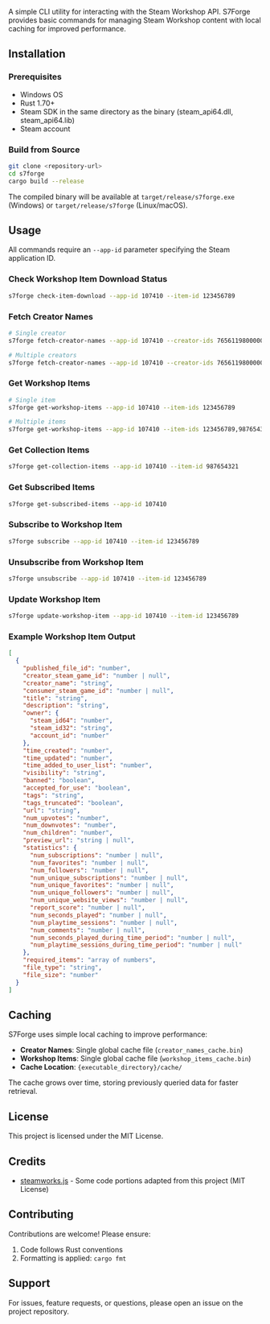 A simple CLI utility for interacting with the Steam Workshop API. S7Forge provides basic commands for managing Steam Workshop content with local caching for improved performance.

## Installation

### Prerequisites

- Windows OS
- Rust 1.70+ 
- Steam SDK in the same directory as the binary (steam_api64.dll, steam_api64.lib)
- Steam account

### Build from Source

```bash
git clone <repository-url>
cd s7forge
cargo build --release
```

The compiled binary will be available at `target/release/s7forge.exe` (Windows) or `target/release/s7forge` (Linux/macOS).

## Usage

All commands require an `--app-id` parameter specifying the Steam application ID.

### Check Workshop Item Download Status

```bash
s7forge check-item-download --app-id 107410 --item-id 123456789
```

### Fetch Creator Names

```bash
# Single creator
s7forge fetch-creator-names --app-id 107410 --creator-ids 76561198000000000

# Multiple creators
s7forge fetch-creator-names --app-id 107410 --creator-ids 76561198000000000,76561198000000001
```

### Get Workshop Items

```bash
# Single item
s7forge get-workshop-items --app-id 107410 --item-ids 123456789

# Multiple items
s7forge get-workshop-items --app-id 107410 --item-ids 123456789,987654321,555666777
```

### Get Collection Items

```bash
s7forge get-collection-items --app-id 107410 --item-id 987654321
```

### Get Subscribed Items

```bash
s7forge get-subscribed-items --app-id 107410
```

### Subscribe to Workshop Item

```bash
s7forge subscribe --app-id 107410 --item-id 123456789
```

### Unsubscribe from Workshop Item

```bash
s7forge unsubscribe --app-id 107410 --item-id 123456789
```

### Update Workshop Item

```bash
s7forge update-workshop-item --app-id 107410 --item-id 123456789
```

### Example Workshop Item Output

```json
[
  {
    "published_file_id": "number",
    "creator_steam_game_id": "number | null",
    "creator_name": "string",
    "consumer_steam_game_id": "number | null",
    "title": "string",
    "description": "string",
    "owner": {
      "steam_id64": "number",
      "steam_id32": "string",
      "account_id": "number"
    },
    "time_created": "number",
    "time_updated": "number",
    "time_added_to_user_list": "number",
    "visibility": "string",
    "banned": "boolean",
    "accepted_for_use": "boolean",
    "tags": "string",
    "tags_truncated": "boolean",
    "url": "string",
    "num_upvotes": "number",
    "num_downvotes": "number",
    "num_children": "number",
    "preview_url": "string | null",
    "statistics": {
      "num_subscriptions": "number | null",
      "num_favorites": "number | null",
      "num_followers": "number | null",
      "num_unique_subscriptions": "number | null",
      "num_unique_favorites": "number | null",
      "num_unique_followers": "number | null",
      "num_unique_website_views": "number | null",
      "report_score": "number | null",
      "num_seconds_played": "number | null",
      "num_playtime_sessions": "number | null",
      "num_comments": "number | null",
      "num_seconds_played_during_time_period": "number | null",
      "num_playtime_sessions_during_time_period": "number | null"
    },
    "required_items": "array of numbers",
    "file_type": "string",
    "file_size": "number"
  }
]
```

## Caching

S7Forge uses simple local caching to improve performance:

- **Creator Names**: Single global cache file (`creator_names_cache.bin`)
- **Workshop Items**: Single global cache file (`workshop_items_cache.bin`)
- **Cache Location**: `{executable_directory}/cache/`

The cache grows over time, storing previously queried data for faster retrieval.

## License

This project is licensed under the MIT License.

## Credits

- [steamworks.js](https://github.com/ceifa/steamworks.js) - Some code portions adapted from this project (MIT License)

## Contributing

Contributions are welcome! Please ensure:

1. Code follows Rust conventions
2. Formatting is applied: `cargo fmt`

## Support

For issues, feature requests, or questions, please open an issue on the project repository.